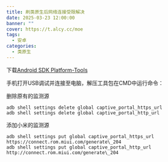 ```yaml
---
title: 刷类原生后网络连接受限解决
date: 2025-03-23 12:00:00
banner: ""
cover: https://t.alcy.cc/moe
tags:
  - 安卓
categories:
  - 类原生
---
```


下载[Android SDK Platform-Tools](https://developer.android.google.cn/tools/releases/platform-tools?hl=zh-cn)

手机打开USB调试并连接至电脑，解压工具包在CMD中运行命令：

删除原有的监测源
```
adb shell settings delete global captive_portal_https_url
adb shell settings delete global captive_portal_http_url
```
添加小米的监测源
```
adb shell settings put global captive_portal_https_url https://connect.rom.miui.com/generate\_204
adb shell settings put global captive_portal_http_url http://connect.rom.miui.com/generate\_204
```